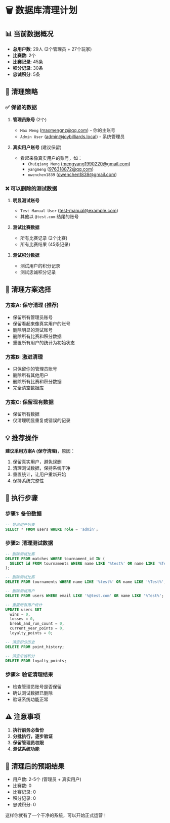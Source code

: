 # 🗑️ 数据库清理计划

## 📊 当前数据概况
- **总用户数**: 29人 (2个管理员 + 27个玩家)
- **比赛数**: 2个
- **比赛记录**: 45条
- **积分记录**: 30条
- **忠诚积分**: 5条

## 🎯 清理策略

### ✅ 保留的数据
1. **管理员账号** (2个)
   - `Max Meng` (maxmengnz@qq.com) - 你的主账号
   - `Admin User` (admin@joybilliards.local) - 系统管理员

2. **真实用户账号** (建议保留)
   - 看起来像真实用户的账号，如：
     - `Chuiqiang Meng` (mengyang1990220@gmail.com)
     - `yangmeng` (976318872@qq.com)
     - `owenchen1839` (owenchen1839@gmail.com)

### ❌ 可以删除的测试数据
1. **明显测试账号**
   - `Test Manual User` (test-manual@example.com)
   - 其他以 `@test.com` 结尾的账号

2. **测试比赛数据**
   - 所有比赛记录 (2个比赛)
   - 所有比赛结果 (45条记录)

3. **测试积分数据**
   - 测试用户的积分记录
   - 测试忠诚积分记录

## 🔧 清理方案选择

### 方案A: 保守清理 (推荐)
- 保留所有管理员账号
- 保留看起来像真实用户的账号
- 删除明显的测试账号
- 删除所有比赛和积分数据
- 重置所有用户的统计为初始状态

### 方案B: 激进清理
- 只保留你的管理员账号
- 删除所有其他用户
- 删除所有比赛和积分数据
- 完全清空数据库

### 方案C: 保留现有数据
- 保留所有数据
- 仅清理明显重复或错误的记录

## 💡 推荐操作

**建议采用方案A (保守清理)**，原因：
1. 保留真实用户，避免误删
2. 清理测试数据，保持系统干净
3. 重置统计，让用户重新开始
4. 保持系统完整性

## 🚀 执行步骤

### 步骤1: 备份数据
```sql
-- 导出用户列表
SELECT * FROM users WHERE role = 'admin';
```

### 步骤2: 清理测试数据
```sql
-- 删除测试比赛
DELETE FROM matches WHERE tournament_id IN (
  SELECT id FROM tournaments WHERE name LIKE '%test%' OR name LIKE '%Test%'
);

-- 删除测试比赛
DELETE FROM tournaments WHERE name LIKE '%test%' OR name LIKE '%Test%';

-- 删除测试用户
DELETE FROM users WHERE email LIKE '%@test.com' OR name LIKE '%Test%';

-- 重置所有用户统计
UPDATE users SET 
  wins = 0, 
  losses = 0, 
  break_and_run_count = 0,
  current_year_points = 0,
  loyalty_points = 0;

-- 清空积分历史
DELETE FROM point_history;

-- 清空忠诚积分
DELETE FROM loyalty_points;
```

### 步骤3: 验证清理结果
- 检查管理员账号是否保留
- 确认测试数据已删除
- 验证系统功能正常

## ⚠️ 注意事项
1. **执行前务必备份**
2. **分批执行，逐步验证**
3. **保留管理员权限**
4. **测试系统功能**

## 🎯 清理后的预期结果
- 用户数: 2-5个 (管理员 + 真实用户)
- 比赛数: 0
- 比赛记录: 0
- 积分记录: 0
- 忠诚积分: 0

这样你就有了一个干净的系统，可以开始正式运营！
